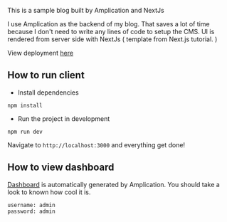 This is a sample blog built by Amplication and NextJs

I use Amplication as the backend of my blog. That saves a lot of time because I don't need to write any lines of code to setup the CMS. UI is rendered from server side with NextJs ( template from Next.js tutorial. )

View deployment [here](https://amplication-client-demo.vercel.app)

## How to run client

- Install dependencies

```
npm install
```

- Run the project in development

```
npm run dev
```

Navigate to `http://localhost:3000` and everything get done!

## How to view dashboard

[Dashboard](https://ckucijpib12919151bs6rwwjg22p-server-vn57etnuya-ue.a.run.app/) is automatically generated by Amplication. You should take a look to known how cool it is.

```
username: admin
password: admin
```
